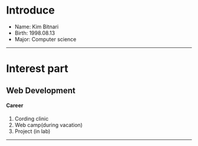 # Introduce
* Name: Kim Bitnari
* Birth: 1998.08.13
* Major: Computer science

<hr>

# Interest part
## Web Development
  #### Career
  1. Cording clinic
  2. Web camp(during vacation)
  3. Project (in lab)

<hr>
